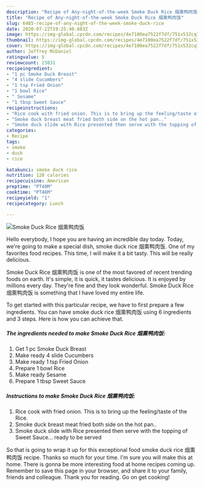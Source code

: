 ```yaml
---
description: "Recipe of Any-night-of-the-week Smoke Duck Rice 烟熏鸭肉饭"
title: "Recipe of Any-night-of-the-week Smoke Duck Rice 烟熏鸭肉饭"
slug: 6485-recipe-of-any-night-of-the-week-smoke-duck-rice
date: 2020-07-22T19:25:40.683Z
image: https://img-global.cpcdn.com/recipes/4e7100ea7522f7df/751x532cq70/smoke-duck-rice-烟熏鸭肉饭-recipe-main-photo.jpg
thumbnail: https://img-global.cpcdn.com/recipes/4e7100ea7522f7df/751x532cq70/smoke-duck-rice-烟熏鸭肉饭-recipe-main-photo.jpg
cover: https://img-global.cpcdn.com/recipes/4e7100ea7522f7df/751x532cq70/smoke-duck-rice-烟熏鸭肉饭-recipe-main-photo.jpg
author: Jeffrey McDaniel
ratingvalue: 5
reviewcount: 23831
recipeingredient:
- "1 pc Smoke Duck Breast"
- "4 slide Cucumbers"
- "1 tsp Fried Onion"
- "1 bowl Rice"
- " Sesame"
- "1 tbsp Sweet Sauce"
recipeinstructions:
- "Rice cook with fried onion. This is to bring up the feeling/taste of the Rice."
- "Smoke duck breast meat fried both side on the hot pan.."
- "Smoke duck slide with Rice presented then serve with the topping of Sweet Sauce... ready to be served"
categories:
- Recipe
tags:
- smoke
- duck
- rice

katakunci: smoke duck rice 
nutrition: 128 calories
recipecuisine: American
preptime: "PT40M"
cooktime: "PT46M"
recipeyield: "1"
recipecategory: Lunch

---
```



![Smoke Duck Rice 烟熏鸭肉饭](https://img-global.cpcdn.com/recipes/4e7100ea7522f7df/751x532cq70/smoke-duck-rice-烟熏鸭肉饭-recipe-main-photo.jpg)

Hello everybody, I hope you are having an incredible day today. Today, we're going to make a special dish, smoke duck rice 烟熏鸭肉饭. One of my favorites food recipes. This time, I will make it a bit tasty. This will be really delicious.

Smoke Duck Rice 烟熏鸭肉饭 is one of the most favored of recent trending foods on earth. It's simple, it is quick, it tastes delicious. It is enjoyed by millions every day. They're fine and they look wonderful. Smoke Duck Rice 烟熏鸭肉饭 is something that I have loved my entire life.




To get started with this particular recipe, we have to first prepare a few ingredients. You can have smoke duck rice 烟熏鸭肉饭 using 6 ingredients and 3 steps. Here is how you can achieve that.

<!--inarticleads1-->

##### The ingredients needed to make Smoke Duck Rice 烟熏鸭肉饭:

1. Get 1 pc Smoke Duck Breast
1. Make ready 4 slide Cucumbers
1. Make ready 1 tsp Fried Onion
1. Prepare 1 bowl Rice
1. Make ready  Sesame
1. Prepare 1 tbsp Sweet Sauce




<!--inarticleads2-->

##### Instructions to make Smoke Duck Rice 烟熏鸭肉饭:

1. Rice cook with fried onion. This is to bring up the feeling/taste of the Rice.
1. Smoke duck breast meat fried both side on the hot pan..
1. Smoke duck slide with Rice presented then serve with the topping of Sweet Sauce... ready to be served




So that is going to wrap it up for this exceptional food smoke duck rice 烟熏鸭肉饭 recipe. Thanks so much for your time. I'm sure you will make this at home. There is gonna be more interesting food at home recipes coming up. Remember to save this page in your browser, and share it to your family, friends and colleague. Thank you for reading. Go on get cooking!
